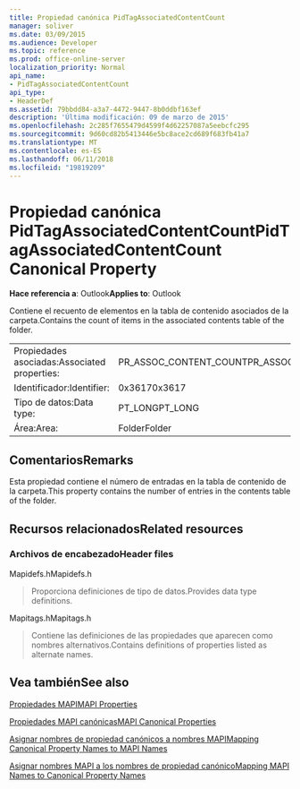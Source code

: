 ```yaml
---
title: Propiedad canónica PidTagAssociatedContentCount
manager: soliver
ms.date: 03/09/2015
ms.audience: Developer
ms.topic: reference
ms.prod: office-online-server
localization_priority: Normal
api_name:
- PidTagAssociatedContentCount
api_type:
- HeaderDef
ms.assetid: 79bbdd84-a3a7-4472-9447-8b0ddbf163ef
description: 'Última modificación: 09 de marzo de 2015'
ms.openlocfilehash: 2c285f7655479d4599f4d62257087a5eebcfc295
ms.sourcegitcommit: 9d60cd82b5413446e5bc8ace2cd689f683fb41a7
ms.translationtype: MT
ms.contentlocale: es-ES
ms.lasthandoff: 06/11/2018
ms.locfileid: "19819209"
---
```

# <a name="pidtagassociatedcontentcount-canonical-property"></a><span data-ttu-id="2bf81-103">Propiedad canónica PidTagAssociatedContentCount</span><span class="sxs-lookup"><span data-stu-id="2bf81-103">PidTagAssociatedContentCount Canonical Property</span></span>

  
  
<span data-ttu-id="2bf81-104">**Hace referencia a**: Outlook</span><span class="sxs-lookup"><span data-stu-id="2bf81-104">**Applies to**: Outlook</span></span> 
  
<span data-ttu-id="2bf81-105">Contiene el recuento de elementos en la tabla de contenido asociados de la carpeta.</span><span class="sxs-lookup"><span data-stu-id="2bf81-105">Contains the count of items in the associated contents table of the folder.</span></span>
  
|||
|:-----|:-----|
|<span data-ttu-id="2bf81-106">Propiedades asociadas:</span><span class="sxs-lookup"><span data-stu-id="2bf81-106">Associated properties:</span></span>  <br/> |<span data-ttu-id="2bf81-107">PR_ASSOC_CONTENT_COUNT</span><span class="sxs-lookup"><span data-stu-id="2bf81-107">PR_ASSOC_CONTENT_COUNT</span></span>  <br/> |
|<span data-ttu-id="2bf81-108">Identificador:</span><span class="sxs-lookup"><span data-stu-id="2bf81-108">Identifier:</span></span>  <br/> |<span data-ttu-id="2bf81-109">0x3617</span><span class="sxs-lookup"><span data-stu-id="2bf81-109">0x3617</span></span>  <br/> |
|<span data-ttu-id="2bf81-110">Tipo de datos:</span><span class="sxs-lookup"><span data-stu-id="2bf81-110">Data type:</span></span>  <br/> |<span data-ttu-id="2bf81-111">PT_LONG</span><span class="sxs-lookup"><span data-stu-id="2bf81-111">PT_LONG</span></span>  <br/> |
|<span data-ttu-id="2bf81-112">Área:</span><span class="sxs-lookup"><span data-stu-id="2bf81-112">Area:</span></span>  <br/> |<span data-ttu-id="2bf81-113">Folder</span><span class="sxs-lookup"><span data-stu-id="2bf81-113">Folder</span></span>  <br/> |
   
## <a name="remarks"></a><span data-ttu-id="2bf81-114">Comentarios</span><span class="sxs-lookup"><span data-stu-id="2bf81-114">Remarks</span></span>

<span data-ttu-id="2bf81-115">Esta propiedad contiene el número de entradas en la tabla de contenido de la carpeta.</span><span class="sxs-lookup"><span data-stu-id="2bf81-115">This property contains the number of entries in the contents table of the folder.</span></span> 
  
## <a name="related-resources"></a><span data-ttu-id="2bf81-116">Recursos relacionados</span><span class="sxs-lookup"><span data-stu-id="2bf81-116">Related resources</span></span>

### <a name="header-files"></a><span data-ttu-id="2bf81-117">Archivos de encabezado</span><span class="sxs-lookup"><span data-stu-id="2bf81-117">Header files</span></span>

<span data-ttu-id="2bf81-118">Mapidefs.h</span><span class="sxs-lookup"><span data-stu-id="2bf81-118">Mapidefs.h</span></span>
  
> <span data-ttu-id="2bf81-119">Proporciona definiciones de tipo de datos.</span><span class="sxs-lookup"><span data-stu-id="2bf81-119">Provides data type definitions.</span></span>
    
<span data-ttu-id="2bf81-120">Mapitags.h</span><span class="sxs-lookup"><span data-stu-id="2bf81-120">Mapitags.h</span></span>
  
> <span data-ttu-id="2bf81-121">Contiene las definiciones de las propiedades que aparecen como nombres alternativos.</span><span class="sxs-lookup"><span data-stu-id="2bf81-121">Contains definitions of properties listed as alternate names.</span></span>
    
## <a name="see-also"></a><span data-ttu-id="2bf81-122">Vea también</span><span class="sxs-lookup"><span data-stu-id="2bf81-122">See also</span></span>



[<span data-ttu-id="2bf81-123">Propiedades MAPI</span><span class="sxs-lookup"><span data-stu-id="2bf81-123">MAPI Properties</span></span>](mapi-properties.md)
  
[<span data-ttu-id="2bf81-124">Propiedades MAPI canónicas</span><span class="sxs-lookup"><span data-stu-id="2bf81-124">MAPI Canonical Properties</span></span>](mapi-canonical-properties.md)
  
[<span data-ttu-id="2bf81-125">Asignar nombres de propiedad canónicos a nombres MAPI</span><span class="sxs-lookup"><span data-stu-id="2bf81-125">Mapping Canonical Property Names to MAPI Names</span></span>](mapping-canonical-property-names-to-mapi-names.md)
  
[<span data-ttu-id="2bf81-126">Asignar nombres MAPI a los nombres de propiedad canónico</span><span class="sxs-lookup"><span data-stu-id="2bf81-126">Mapping MAPI Names to Canonical Property Names</span></span>](mapping-mapi-names-to-canonical-property-names.md)

